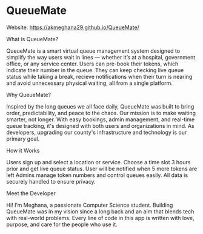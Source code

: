 # QueueMate

Website: https://akmeghana29.github.io/QueueMate/

What is QueueMate?

QueueMate is a smart virtual queue management system designed to simplify the way users wait in lines — whether it’s at a hospital, government office, or any service center. Users can pre-book their tokens, which indicate their number in the queue. They can keep checking live queue status while taking a break, recieve notifications when their turn is nearing and avoid unnecessary physical waiting, all from a single platform.

Why QueueMate?

Inspired by the long queues we all face daily, QueueMate was built to bring order, predictability, and peace to the chaos. Our mission is to make waiting smarter, not longer. With easy bookings, admin management, and real-time queue tracking, it's designed with both users and organizations in mind. As developers, upgrading our county's infrastructure and technology is our primary goal.

How it Works

Users sign up and select a location or service. Choose a time slot 3 hours prior and get live queue status. User will be notified when 5 more tokens are left Admins manage token numbers and control queues easily. All data is securely handled to ensure privacy.

Meet the Developer

Hi! I’m Meghana, a passionate Computer Science student. Building QueueMate was in my vision since a long back and an aim that blends tech with real-world problems. Every line of code in this app is written with love, purpose, and care for the people who use it.
